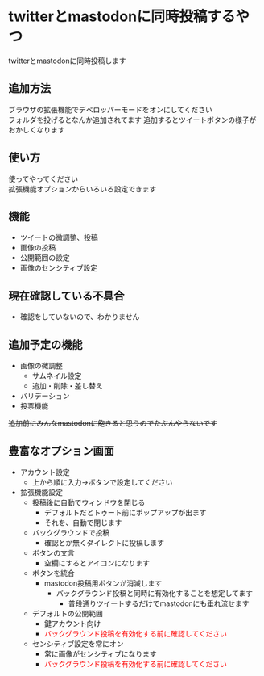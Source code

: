 # twitterとmastodonに同時投稿するやつ
twitterとmastodonに同時投稿します  

## 追加方法

ブラウザの拡張機能でデベロッパーモードをオンにしてください  
フォルダを投げるとなんか追加されてます
追加するとツイートボタンの様子がおかしくなります  

## 使い方
使ってやってください  
拡張機能オプションからいろいろ設定できます

## 機能

- ツイートの微調整、投稿
- 画像の投稿
- 公開範囲の設定
- 画像のセンシティブ設定

## 現在確認している不具合

- 確認をしていないので、わかりません

## 追加予定の機能

- 画像の微調整
  - サムネイル設定 
  - 追加・削除・差し替え
- バリデーション
- 投票機能

~~追加前にみんなmastodonに飽きると思うのでたぶんやらないです~~

## 豊富なオプション画面
- アカウント設定
  - 上から順に入力→ボタンで設定してください
- 拡張機能設定
  - 投稿後に自動でウィンドウを閉じる
    - デフォルトだとトゥート前にポップアップが出ます
    - それを、自動で閉じます
  - バックグラウンドで投稿
    - 確認とか無くダイレクトに投稿します
  - ボタンの文言
    - 空欄にするとアイコンになります
  - ボタンを統合
    - mastodon投稿用ボタンが消滅します
      - バックグラウンド投稿と同時に有効化することを想定してます
        - 普段通りツイートするだけでmastodonにも垂れ流せます
  - デフォルトの公開範囲
    - 鍵アカウント向け
    - <font color="red">バックグラウンド投稿を有効化する前に確認してください</font>
  - センシティブ設定を常にオン
    - 常に画像がセンシティブになります
    - <font color="red">バックグラウンド投稿を有効化する前に確認してください</font>